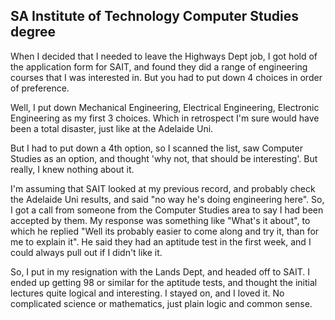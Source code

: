## SA Institute of Technology Computer Studies degree

When I decided that I needed to leave the Highways Dept job, I got hold of the application form for SAIT, and found they did a range of engineering courses that I was interested in. But you had to put down 4 choices in order of preference.

Well, I put down Mechanical Engineering, Electrical Engineering, Electronic Engineering as my first 3 choices. Which in retrospect I'm sure would have been a total disaster, just like at the Adelaide Uni. 

But I had to put down a 4th option, so I scanned the list, saw Computer Studies as an option, and thought 'why not, that should be interesting'. But really, I knew nothing about it.

I'm assuming that SAIT looked at my previous record, and probably check the Adelaide Uni results, and said "no way he's doing engineering here". So, I got a call from someone from the Computer Studies area to say I had been accepted by them. My response was something like "What's it about", to which he replied "Well its probably easier to come along and try it, than for me to explain it". He said they had an aptitude test in the first week, and I could always pull out if I didn't like it.

So, I put in my resignation with the Lands Dept, and headed off to SAIT. I ended up getting 98 or similar for the aptitude tests, and thought the initial lectures quite logical and interesting. I stayed on, and I loved it. No complicated science or mathematics, just plain logic and common sense. 
